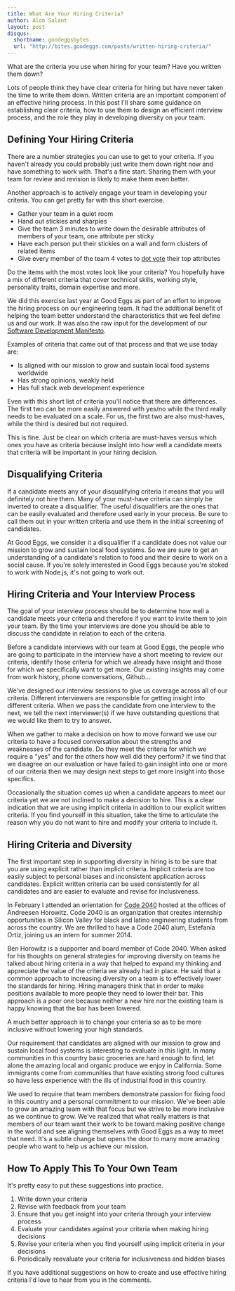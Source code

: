 ```yaml
---
title: What Are Your Hiring Criteria?
author: Alon Salant
layout: post
disqus:
  shortname: goodeggsbytes
  url: "http://bites.goodeggs.com/posts/written-hiring-criteria/"
---
```


What are the criteria you use when hiring for your team? Have you written them down?

Lots of people think they have clear criteria for hiring but have never taken the time to write them down. Written criteria are an important component of an effective hiring process. In this post I'll share some guidance on establishing clear criteria, how to use them to design an efficient interview process, and the role they play in developing diversity on your team.

## Defining Your Hiring Criteria

There are a number strategies you can use to get to your criteria. If you haven't already you could probably just write them down right now and have something to work with. That's a fine start. Sharing them with your team for review and revision is likely to make them even better.

Another approach is to actively engage your team in developing your criteria. You can get pretty far with this short exercise.

* Gather your team in a quiet room
* Hand out stickies and sharpies
* Give the team 3 minutes to write down the desirable attributes of members of your team, one attribute per sticky
* Have each person put their stickies on a wall and form clusters of related items
* Give every member of the team 4 votes to [dot vote](http://martinfowler.com/bliki/DotVoting.html) their top attributes

Do the items with the most votes look like your criteria? You hopefully have a mix of different criteria that cover technical skills, working style, personality traits, domain expertise and more.

<!-- more -->

We did this exercise last year at Good Eggs as part of an effort to improve the hiring process on our engineering team. It had the additional benefit of helping the team better understand the characteristics that we feel define us and our work. It was also the raw input for the development of our [Software Development Manifesto](http://bites.goodeggs.com/posts/manifesto/).

Examples of criteria that came out of that process and that we use today are:

* Is aligned with our mission to grow and sustain local food systems worldwide
* Has strong opinions, weakly held
* Has full stack web development experience

Even with this short list of criteria you'll notice that there are differences. The first two can be more easily answered with yes/no while the third really needs to be evaluated on a scale. For us, the first two are also must-haves, while the third is desired but not required.

This is fine. Just be clear on which criteria are must-haves versus which ones you have as criteria because insight into how well a candidate meets that criteria will be important in your hiring decision.

## Disqualifying Criteria

If a candidate meets any of your disqualifying criteria it means that you will definitely not hire them. Many of your must-have criteria can simply be inverted to create a disqualifier. The useful disqualifiers are the ones that can be easily evaluated and therefore used early in your process. Be sure to call them out in your written criteria and use them in the initial screening of candidates.

At Good Eggs, we consider it a disqualifier if a candidate does not value our mission to grow and sustain local food systems. So we are sure to get an understanding of a candidate's relation to food and their desire to work on a social cause. If you're solely interested in Good Eggs because you're stoked to work with Node.js, it's not going to work out.

## Hiring Criteria and Your Interview Process

The goal of your interview process should be to determine how well a candidate meets your criteria and therefore if you want to invite them to join your team. By the time your interviews are done you should be able to discuss the candidate in relation to each of the criteria.

Before a candidate interviews with our team at Good Eggs, the people who are going to participate in the interview have a short meeting to review our criteria, identify those criteria for which we already have insight and those for which we specifically want to get more. Our existing insights may come from work history, phone conversations, Github...

We've designed our interview sessions to give us coverage across all of our criteria. Different interviewers are responsible for getting insight into different criteria. When we pass the candidate from one interview to the next, we tell the next interviewer(s) if we have outstanding questions that we would like them to try to answer.

When we gather to make a decision on how to move forward we use our criteria to have a focused conversation about the strengths and weaknesses of the candidate. Do they meet the criteria for which we require a "yes" and for the others how well did they perform? If we find that we disagree on our evaluation or have failed to gain insight into one or more of our criteria then we may design next steps to get more insight into those specifics.

Occasionally the situation comes up when a candidate appears to meet our criteria yet we are not inclined to make a decision to hire. This is a clear indication that we are using implicit criteria in addition to our explicit written criteria. If you find yourself in this situation, take the time to articulate the reason why you do not want to hire and modify your criteria to include it.

## Hiring Criteria and Diversity

The first important step in supporting diversity in hiring is to be sure that you are using explicit rather than implicit criteria. Implicit criteria are too easily subject to personal biases and inconsistent application across candidates. Explicit written criteria can be used consistently for all candidates and are easier to evaluate and revise for inclusiveness.

In February I attended an orientation for [Code 2040](http://code2040.org/) hosted at the offices of Andreesen Horowitz. Code 2040 is an organization that creates internship opportunities in Silicon Valley for black and latino engineering students from across the country. We are thrilled to have a Code 2040 alum, Estefanía Ortiz, joining us an intern for summer 2014.

Ben Horowitz is a supporter and board member of Code 2040. When asked for his thoughts on general strategies for improving diversity on teams he talked about hiring criteria in a way that helped to expand my thinking and appreciate the value of the criteria we already had in place. He said that a common approach to increasing diversity on a team is to effectively lower the standards for hiring. Hiring managers think that in order to make positions available to more people they need to lower their bar. This approach is a poor one because neither a new hire nor the existing team is happy knowing that the bar has been lowered.

A much better approach is to change your criteria so as to be more inclusive without lowering your high standards.

Our requirement that candidates are aligned with our mission to grow and sustain local food systems is interesting to evaluate in this light. In many communities in this country basic groceries are hard enough to find, let alone the amazing local and organic produce we enjoy in California. Some immigrants come from communities that have existing strong food cultures so have less experience with the ills of industrial food in this country.

We used to require that team members demonstrate passion for fixing food in this country and a personal commitment to our mission. We've been able to grow an amazing team with that focus but we strive to be more inclusive as we continue to grow. We've realized that what really matters is that members of our team want their work to be toward making positive change in the world and see aligning themselves with Good Eggs as a way to meet that need. It's a subtle change but opens the door to many more amazing people who want to help us achieve our mission.

## How To Apply This To Your Own Team

It's pretty easy to put these suggestions into practice.

1. Write down your criteria
2. Revise with feedback from your team
3. Ensure that you get insight into your criteria through your interview process
4. Evaluate your candidates against your criteria when making hiring decisions
5. Revise your criteria when you find yourself using implicit criteria in your decisions
6. Periodically reevaluate your criteria for inclusiveness and hidden biases

If you have additional suggestions on how to create and use effective hiring criteria I'd love to hear from you in the comments.

